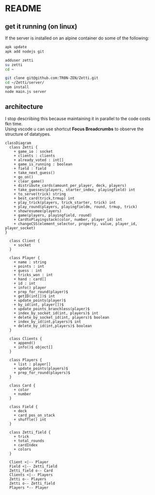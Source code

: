 # README


## get it running (on linux)

If the server is installed on an alpine container do some of the following:

```sh
apk update
apk add nodejs git

adduser zetti
su zetti
cd ~

git clone git@github.com:TR0N-ZEN/Zetti.git
cd ~/Zetti/server/
npm install
node main.js server

```


## architecture

I stop descriibing this because maintaining it in parallel to the code costs fkn time.  
Using vscode u can use shortcut **Focus Breadcrumbs** to observe the structure of datatypes.  

```mermaid
classDiagram
  class Zetti {
    + game_io : socket
    + clients : clients
    + already_voted : int[]
    + game_is_running : boolean
    + field : field
    + take_next_guess()
    + go_on()
    + clear_game()
    + distribute_cards(amount_per_player, deck, players)
    + take_guesses(players, starter_index, playingfield) int
    + to_serve(trick) string
    + best_card(trick,trmup) int
    + play_trick(players, trick_starter, trick) int
    + play_round(players, playingfieldm, round, trmup, trick)
    + showresumee(players)
    + game(players, playingfield, round)
    + CardtoPlayingstack(color, number, player_id) int
    + changeCSS(element_selector, property, value, player_id, player_socket)
}

  class Client {
    + socket
  }

  class Player {
    + name : string
    + points : int
    + guess : int
    + tricks_won : int
    + hand : card[]
    + id : int
    + info() player
    + prep_for_round(player)$
    + getID(int[])$ int
    + update_points(player)$
    + by_id(int, player[])$
    + update_points_branchless(player)$
    + index_by_socket_id(int, players)$ int
    + delete_by_socket_id(int, players)$ boolean
    + index_by_id(int,players)$ int
    + delete_by_id(int,players)$ boolean
  }

  class Clients {
    + append()
    + info()$ object[]
  }

  class Players {
    + list : player[]
    + update_points(players)$
    + prep_for_round(players)$
  }

  class Card {
    + color
    + number
  }

  class Field {
    + deck
    + card_pos_on_stack 
    + shuffle() int
  }

  class Zetti_field {
    + trick
    + total_rounds
    + cardIndex
    + colors
  }

  Client <|-- Player
  Field <|-- Zetti_field
  Zetti_field o-- Card
  Clients <|-- Players
  Zetti o-- Players
  Zetti o-- Zetti_field
  Players *-- Player
```